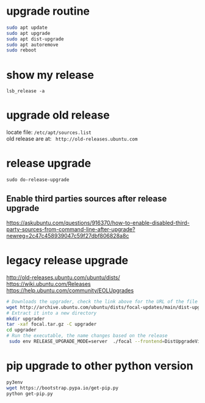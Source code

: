 # upgrade routine
```bash
sudo apt update
sudo apt upgrade
sudo apt dist-upgrade
sudo apt autoremove
sudo reboot
```

# show my release
`lsb_release -a`

# upgrade old release
locate file: `/etc/apt/sources.list`  
old release are at: ` http://old-releases.ubuntu.com`

# release upgrade
`sudo do-release-upgrade`

## Enable third parties sources after release upgrade
https://askubuntu.com/questions/916370/how-to-enable-disabled-third-party-sources-from-command-line-after-upgrade?newreg=2c47c458939047c59f27dbf806828a8c

# legacy release upgrade
http://old-releases.ubuntu.com/ubuntu/dists/  
https://wiki.ubuntu.com/Releases  
https://help.ubuntu.com/community/EOLUpgrades  

```bash
# Downloads the upgrader, check the link above for the URL of the file for your release
wget http://archive.ubuntu.com/ubuntu/dists/focal-updates/main/dist-upgrader-all/current/focal.tar.gz
# Extract it into a new directory
mkdir upgrader
tar -xaf focal.tar.gz -C upgrader
cd upgrader
# Run the executable, the name changes based on the release
 sudo env RELEASE_UPGRADE_MODE=server  ./focal --frontend=DistUpgradeViewText
```

# pip upgrade to other python version
```bash
py3env
wget https://bootstrap.pypa.io/get-pip.py
python get-pip.py
```
